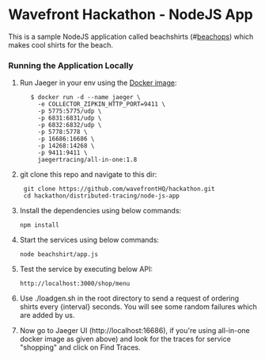 # Wavefront Hackathon - NodeJS App

This is a sample NodeJS application called beachshirts (#[beachops](https://medium.com/@matthewzeier/thoughts-from-an-operations-wrangler-how-we-use-alerts-to-monitor-wavefront-71329c5e57a8)) which makes cool shirts for the beach.

### Running the Application Locally
1. Run Jaeger in your env using the [Docker image](https://www.jaegertracing.io/docs/getting-started):
    ```
       $ docker run -d --name jaeger \
         -e COLLECTOR_ZIPKIN_HTTP_PORT=9411 \
         -p 5775:5775/udp \
         -p 6831:6831/udp \
         -p 6832:6832/udp \
         -p 5778:5778 \
         -p 16686:16686 \
         -p 14268:14268 \
         -p 9411:9411 \
         jaegertracing/all-in-one:1.8
    ```

2. git clone this repo and navigate to this dir:

    ```
     git clone https://github.com/wavefrontHQ/hackathon.git 
     cd hackathon/distributed-tracing/node-js-app
    ```

3. Install the dependencies using below commands:
    ```
    npm install
    ```

4. Start the services using below commands:
    ```
    node beachshirt/app.js
    ```

5. Test the service by executing below API:
    ```
    http://localhost:3000/shop/menu
    ```
6. Use ./loadgen.sh in the root directory to send a request of ordering shirts every {interval} seconds. You will see some random failures which are added by us.

7. Now go to Jaeger UI (http://localhost:16686), if you're using all-in-one docker image as given above) and look for the traces for service "shopping" and click on Find Traces.